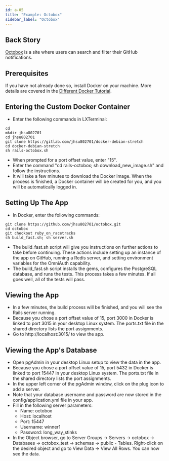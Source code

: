```yaml
---
id: a-05
title: "Example: Octobox"
sidebar_label: "Octobox"
---
```


## Back Story
[Octobox](https://octobox.io/) is a site where users can search and filter their GitHub notifications.

## Prerequisites
If you have not already done so, install Docker on your machine.  More details are covered in the [Different Docker Tutorial](https://www.differentdockertutorial.com/).

## Entering the Custom Docker Container
* Enter the following commands in LXTerminal:
```
cd
mkdir jhsu802701
cd jhsu802701
git clone https://gitlab.com/jhsu802701/docker-debian-stretch
cd docker-debian-stretch
sh rails-octobox.sh
```
* When prompted for a port offset value, enter "15".
* Enter the command "cd rails-octobox; sh download_new_image.sh" and follow the instructions.
* It will take a few minutes to download the Docker image.  When the process is finished, a Docker container will be created for you, and you will be automatically logged in.

## Setting Up The App
* In Docker, enter the following commands:
```
git clone https://github.com/jhsu802701/octobox.git
cd octobox
git checkout ruby_on_racetracks
sh build_fast.sh; sh server.sh
```
* The build_fast.sh script will give you instructions on further actions to take before continuing.  These actions include setting up an instance of the app on GitHub, running a Redis server, and setting environment variables for the OmniAuth capability.
* The build_fast.sh script installs the gems, configures the PostgreSQL database, and runs the tests. This process takes a few minutes. If all goes well, all of the tests will pass.

## Viewing the App
* In a few minutes, the build process will be finished, and you will see the Rails server running.
* Because you chose a port offset value of 15, port 3000 in Docker is linked to port 3015 in your desktop Linux system.  The ports.txt file in the shared directory lists the port assignments.
* Go to http://localhost:3015/ to view the app.

## Viewing the App's Database
* Open pgAdmin in your desktop Linux setup to view the data in the app.
* Because you chose a port offset value of 15, port 5432 in Docker is linked to port 15447 in your desktop Linux system.  The ports.txt file in the shared directory lists the port assignments.
* In the upper left corner of the pgAdmin window, click on the plug icon to add a server.
* Note that your database username and password are now stored in the config/application.yml file in your app.
* Fill in the following server parameters:
  * Name: octobox
  * Host: localhost
  * Port: 15447
  * Username: winner1
  * Password: long_way_stinks
* In the Object browser, go to Server Groups -> Servers -> octobox -> Databases -> octobox_test -> schemas -> public - Tables.  Right-click on the desired object and go to View Data -> View All Rows.  You can now see the data.
